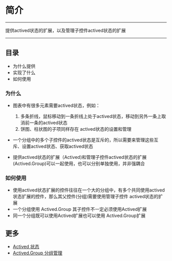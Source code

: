 # 简介

----

提供actived状态的扩展，以及管理子控件actived状态的扩展

----

## 目录

  * 为什么提供
  * 实现了什么
  * 如何使用

### 为什么

  * 图表中有很多元素需要actived状态，例如：

    1. 多条折线，鼠标移动到一条折线上处于actived状态，移动到另外一条上取消前一条的actived状态
    2. 饼图、柱状图的子项同样存在 actived状态的设置和管理

  * 一个分组中的多个子控件的actived状态是互斥的，所以需要来管理这些互斥、设置actived状态、获取actived状态

  * 提供actived状态的扩展（Actived)和管理子控件actived状态的扩展(Actived.Group)可以一起使用，也可以分别单独使用，并非强耦合


### 如何使用

  * 使用actived状态扩展的控件往往在一个大的分组中，有多个共同使用actived状态扩展的控件，那么其父控件(分组)需要使用管理子控件 actived状态的扩展
  * 一个分组使用 Actived.Group 其子控件不一定必须使用Actived扩展
  * 同一个分组既可以使用Actived扩展也可以使用 Actived.Group扩展

## 更多

  * [Actived 状态](actived.md)
  * [Actived.Group 分组管理](group.md)


